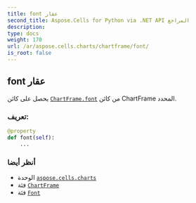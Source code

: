 ```yaml
---
title: font عقار
second_title: Aspose.Cells for Python via .NET API المراجع
description:
type: docs
weight: 170
url: /ar/aspose.cells.charts/chartframe/font/
is_root: false
---
```

##  font عقار

يحصل على كائن [`ChartFrame.font`](/cells/python-net/ar/aspose.cells.charts/chartframe#font) من كائن ChartFrame المحدد.
###  تعريف:
```python
@property
def font(self):
    ...
```

###  أنظر أيضا
* الوحدة [`aspose.cells.charts`](../../)
* فئة [`ChartFrame`](/cells/python-net/ar/aspose.cells.charts/chartframe)
* فئة [`Font`](/cells/python-net/ar/aspose.cells/font)
